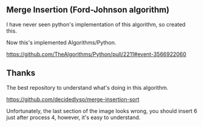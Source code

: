 ## Merge Insertion (Ford-Johnson algorithm)

I have never seen python's implementation of this algorithm, so created this.

Now this's implemented Algorithms/Python.

https://github.com/TheAlgorithms/Python/pull/2211#event-3566922060

## Thanks

The best repository to understand what's doing in this algorithm.

https://github.com/decidedlyso/merge-insertion-sort

Unfortunately, the last section of the image looks wrong, you should insert 6 just after process 4, however, it's easy to understand.
